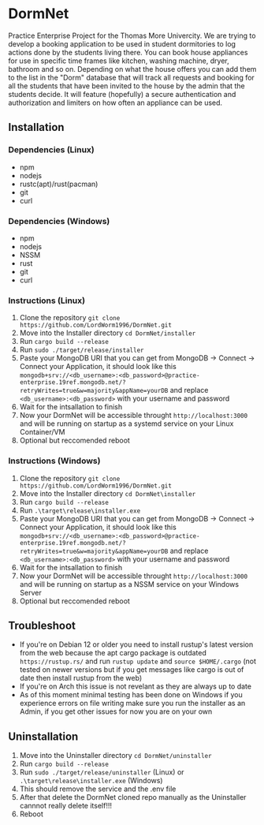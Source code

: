 # DormNet
Practice Enterprise Project for the Thomas More Univercity. We are trying to develop a booking application to be used in student dormitories to log actions done by the students living there. You can book house appliances for use in specific time frames like kitchen, washing machine, dryer, bathroom and so on. Depending on what the house offers you can add them to the list in the "Dorm" database that will track all requests and booking for all the students that have been invited to the house by the admin that the students decide. It will feature (hopefully) a secure authentication and authorization and limiters on how often an appliance can be used. 

## Installation

### Dependencies (Linux)

- npm
- nodejs
- rustc(apt)/rust(pacman)
- git
- curl

### Dependencies (Windows)

- npm
- nodejs
- NSSM
- rust
- git
- curl

### Instructions (Linux)

1. Clone the repository `git clone https://github.com/LordWorm1996/DormNet.git`
2. Move into the Installer directory `cd DormNet/installer`
3. Run `cargo build --release`
4. Run `sudo ./target/release/installer`
5. Paste your MongoDB URI that you can get from MongoDB -> Connect -> Connect your Application, it should look like this `mongodb+srv://<db_username>:<db_password>@practice-enterprise.19ref.mongodb.net/?retryWrites=true&w=majority&appName=yourDB` and replace `<db_username>:<db_password>` with your username and password
6. Wait for the intsallation to finish
7. Now your DormNet will be accessible throught `http://localhost:3000` and will be running on startup as a systemd service on your Linux Container/VM
8. Optional but reccomended reboot

### Instructions (Windows)

1. Clone the repository `git clone https://github.com/LordWorm1996/DormNet.git`
2. Move into the Installer directory `cd DormNet\installer`
3. Run `cargo build --release`
4. Run `.\target\release\installer.exe`
5. Paste your MongoDB URI that you can get from MongoDB -> Connect -> Connect your Application, it should look like this `mongodb+srv://<db_username>:<db_password>@practice-enterprise.19ref.mongodb.net/?retryWrites=true&w=majority&appName=yourDB` and replace `<db_username>:<db_password>` with your username and password
6. Wait for the intsallation to finish
7. Now your DormNet will be accessible throught `http://localhost:3000` and will be running on startup as a NSSM service on your Windows Server
8. Optional but reccomended reboot

## Troubleshoot

- If you're on Debian 12 or older you need to install rustup's latest version from the web because the apt cargo package is outdated `https://rustup.rs/` and run `rustup update` and `source $HOME/.cargo` (not tested on newer versions but if you get messages like cargo is out of date then install rustup from the web)
- If you're on Arch this issue is not revelant as they are always up to date
- As of this moment minimal testing has been done on Windows if you experience errors on file writing make sure you run the installer as an Admin, if you get other issues for now you are on your own

## Uninstallation
1. Move into the Uninstaller directory `cd DormNet/uninstaller`
2. Run `cargo build --release`
3. Run `sudo ./target/release/uninstaller` (Linux) or `.\target\release\installer.exe` (Windows)
4. This should remove the service and the .env file
5. After that delete the DormNet cloned repo manually as the Uninstaller cannnot really delete itself!!!
6. Reboot
